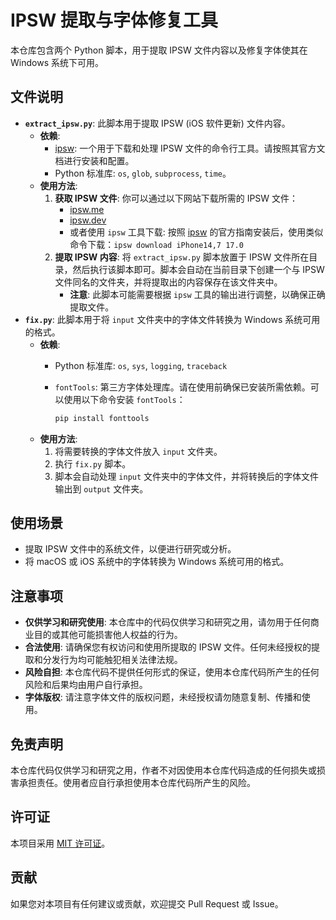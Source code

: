 # IPSW 提取与字体修复工具

本仓库包含两个 Python 脚本，用于提取 IPSW 文件内容以及修复字体使其在 Windows 系统下可用。

## 文件说明

*   **`extract_ipsw.py`**:  此脚本用于提取 IPSW (iOS 软件更新) 文件内容。
    *   **依赖**:
        *   [ipsw](https://github.com/blacktop/ipsw):  一个用于下载和处理 IPSW 文件的命令行工具。请按照其官方文档进行安装和配置。
        *   Python 标准库:  `os`, `glob`, `subprocess`, `time`。
    *   **使用方法**:
        1. **获取 IPSW 文件**:  你可以通过以下网站下载所需的 IPSW 文件：
            *   [ipsw.me](https://ipsw.me/)
            *   [ipsw.dev](https://ipsw.dev/)
            *   或者使用 `ipsw` 工具下载:  按照 [ipsw](https://github.com/blacktop/ipsw) 的官方指南安装后，使用类似命令下载：`ipsw download iPhone14,7 17.0`
        2. **提取 IPSW 内容**: 将 `extract_ipsw.py` 脚本放置于 IPSW 文件所在目录，然后执行该脚本即可。脚本会自动在当前目录下创建一个与 IPSW 文件同名的文件夹，并将提取出的内容保存在该文件夹中。
            *   **注意**: 此脚本可能需要根据 `ipsw` 工具的输出进行调整，以确保正确提取文件。
*   **`fix.py`**: 此脚本用于将 `input` 文件夹中的字体文件转换为 Windows 系统可用的格式。
    *   **依赖**:
        *   Python 标准库:  `os`, `sys`, `logging`, `traceback`
        *   `fontTools`: 第三方字体处理库。请在使用前确保已安装所需依赖。可以使用以下命令安装 `fontTools`：

            ```bash
            pip install fonttools
            ```
    *   **使用方法**:
        1. 将需要转换的字体文件放入 `input` 文件夹。
        2. 执行 `fix.py` 脚本。
        3. 脚本会自动处理 `input` 文件夹中的字体文件，并将转换后的字体文件输出到 `output` 文件夹。

## 使用场景

*   提取 IPSW 文件中的系统文件，以便进行研究或分析。
*   将 macOS 或 iOS 系统中的字体转换为 Windows 系统可用的格式。

## 注意事项

*   **仅供学习和研究使用**: 本仓库中的代码仅供学习和研究之用，请勿用于任何商业目的或其他可能损害他人权益的行为。
*   **合法使用**:  请确保您有权访问和使用所提取的 IPSW 文件。任何未经授权的提取和分发行为均可能触犯相关法律法规。
*   **风险自担**: 本仓库代码不提供任何形式的保证，使用本仓库代码所产生的任何风险和后果均由用户自行承担。
*   **字体版权**: 请注意字体文件的版权问题，未经授权请勿随意复制、传播和使用。

## 免责声明

本仓库代码仅供学习和研究之用，作者不对因使用本仓库代码造成的任何损失或损害承担责任。使用者应自行承担使用本仓库代码所产生的风险。

## 许可证

本项目采用 [MIT 许可证](LICENSE)。

## 贡献

如果您对本项目有任何建议或贡献，欢迎提交 Pull Request 或 Issue。